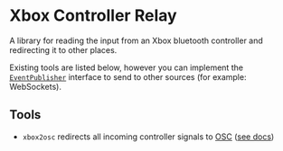 # Xbox Controller Relay

A library for reading the input from an Xbox bluetooth controller and redirecting it to other places.

Existing tools are listed below, however you can implement the [`EventPublisher`](main.go) interface to send to other sources (for example: WebSockets).

## Tools

 - `xbox2osc` redirects all incoming controller signals to [OSC](https://opensoundcontrol.stanford.edu/index.html) ([see docs](cmd/xboxc2osc/README.md))


